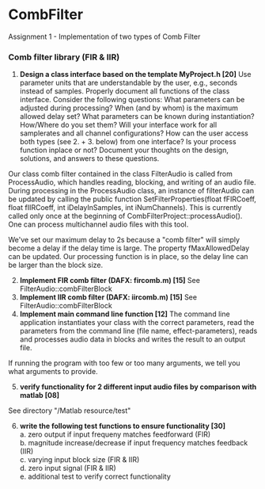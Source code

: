 # CombFilter
Assignment 1 - Implementation of two types of Comb Filter

<h3>Comb filter library (FIR & IIR)</h3>

1. <b>Design a class interface based on the template MyProject.h [20]</b>
Use parameter units that are understandable by the user, e.g., seconds instead of samples. Properly document all functions of the class interface. Consider the following questions: What parameters can be adjusted during processing? When (and by whom) is the maximum allowed delay set? What parameters can be known during instantiation? How/Where do you set them? Will your interface work for all samplerates and all channel configurations? How can the user access both types (see 2. + 3. below) from one interface? Is your process function inplace or not? Document your thoughts on the design, solutions, and answers to these questions.

Our class comb filter contained in the class FilterAudio is called from ProcessAudio, which handles reading, blocking, and writing of an audio file. During processing in the ProcessAudio class, an instance of filterAudio can be updated by calling the public function SetFilterProperties(float fFIRCoeff, float fIIRCoeff, int iDelayInSamples, int iNumChannels). This is currently called only once at the beginning of CombFilterProject::processAudio(). One can process multichannel audio files with this tool.

We've set our maximum delay to 2s because a "comb filter" will simply become a delay if the delay time is large. The property fMaxAllowedDelay can be updated. Our processing function is in place, so the delay line can be larger than the block size. 


2. <b>Implement FIR comb filter (DAFX: fircomb.m) [15]</b> See FilterAudio::combFilterBlock
3. <b>Implement IIR comb filter (DAFX: iircomb.m)  [15]</b> See FilterAudio::combFilterBlock
4. <b>Implement main command line function  [12]</b> 
The command line application instantiates your class with the correct parameters, read the parameters from the command line (file name, effect-parameters), reads and processes audio data in blocks and writes the result to an output file.

If running the program with too few or too many arguments, we tell you what arguments to provide. 

5. <b>verify functionality for 2 different input audio files by comparison with matlab   [08]</b>

See directory "/Matlab resource/test"

6. <b>write the following test functions to ensure functionality [30]</b> <br />
    a. zero output if input frequeny matches feedforward (FIR)         
    b. magnitude increase/decrease if input frequency matches feedback (IIR)        
    c. varying input block size (FIR & IIR)                                                                              
    d. zero input signal (FIR & IIR)                                                                                        
    e. additional test to verify correct functionality       
